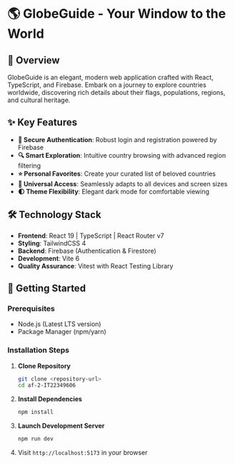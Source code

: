 # 🌎 GlobeGuide - Your Window to the World

## 📖 Overview
GlobeGuide is an elegant, modern web application crafted with React, TypeScript, and Firebase. Embark on a journey to explore countries worldwide, discovering rich details about their flags, populations, regions, and cultural heritage.

## ✨ Key Features
- **🔐 Secure Authentication**: Robust login and registration powered by Firebase
- **🔍 Smart Exploration**: Intuitive country browsing with advanced region filtering
- **⭐ Personal Favorites**: Create your curated list of beloved countries
- **📱 Universal Access**: Seamlessly adapts to all devices and screen sizes
- **🌓 Theme Flexibility**: Elegant dark mode for comfortable viewing

## 🛠️ Technology Stack
- **Frontend**: React 19 | TypeScript | React Router v7
- **Styling**: TailwindCSS 4
- **Backend**: Firebase (Authentication & Firestore)
- **Development**: Vite 6
- **Quality Assurance**: Vitest with React Testing Library

## 🚀 Getting Started

### Prerequisites
- Node.js (Latest LTS version)
- Package Manager (npm/yarn)

### Installation Steps
1. **Clone Repository**
   ```bash
   git clone <repository-url>
   cd af-2-IT22349606
   ```

2. **Install Dependencies**
   ```bash
   npm install
   ```

3. **Launch Development Server**
   ```bash
   npm run dev
   ```

4. Visit `http://localhost:5173` in your browser

